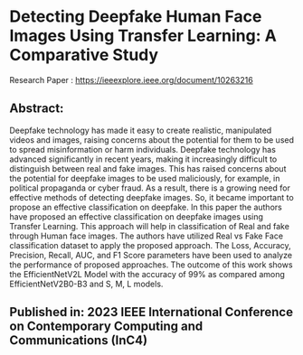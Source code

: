 # Detecting Deepfake Human Face Images Using Transfer Learning: A Comparative Study
Research Paper : https://ieeexplore.ieee.org/document/10263216

## Abstract:
Deepfake technology has made it easy to create realistic, manipulated videos and images, raising concerns about the potential for them to be used to spread misinformation or harm individuals. Deepfake technology has advanced significantly in recent years, making it increasingly difficult to distinguish between real and fake images. This has raised concerns about the potential for deepfake images to be used maliciously, for example, in political propaganda or cyber fraud. As a result, there is a growing need for effective methods of detecting deepfake images. So, it became important to propose an effective classification on deepfake. In this paper the authors have proposed an effective classification on deepfake images using Transfer Learning. This approach will help in classification of Real and fake through Human face images. The authors have utilized Real vs Fake Face classification dataset to apply the proposed approach. The Loss, Accuracy, Precision, Recall, AUC, and F1 Score parameters have been used to analyze the performance of proposed approaches. The outcome of this work shows the EfficientNetV2L Model with the accuracy of 99% as compared among EfficientNetV2B0-B3 and S, M, L models.
## Published in: 2023 IEEE International Conference on Contemporary Computing and Communications (InC4)
